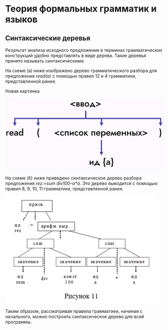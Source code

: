 # Теория формальных грамматик и языков
## Синтаксические деревья


Результат анализа исходного предложения в терминах грамматических конструкций удобно представлять в виде дерева. Такие деревья принято называть синтаксическими.

На схеме (а) ниже изображено дерево грамматического разбора для предложения *read(a)* с помощью правил 12 и 4 грамматики, представленной ранее.

Новая картинка

![](https://raw.githubusercontent.com/s-lana-nev/CW_MT_files/refs/heads/main/ТФГЯСинтаксдеревья1.png)

На схеме (б) ниже приведено синтаксическое дерево разбора предложения *rez:=sum div100–a\*a*. Это дерево выводится с помощью правил 8, 9, 10, 11 грамматики, представленной ранее.

![](https://raw.githubusercontent.com/s-lana-nev/CW_MT_files/refs/heads/main/Лекция2Часть3Рис11.png)

Таким образом, рассматривая правила грамматики, начиная с начального, можно построить синтаксическое дерево для всей программы.





